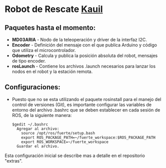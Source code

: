 Robot de Rescate [Kauil](http://www.cem.itesm.mx/cms/kauil/)
==============

Paquetes hasta el momento:
--------------
    
- **MD03ARIA** - Nodo de la teleoperación y driver de la interfaz I2C.
- **Encoder** - Definición del mensaje con el que publica Arduino y código que utiliza el microcontrolador.
- **Odometry** - Calcula y publica la posición absoluta del robot, mensajes de tipo encoder.
- **rosLaunch** - Contiene los archivos .launch necesarios para lanzar los nodos en el robot y la estación remota.

Configuraciones:
--------------

+ Puesto que no se esta utilizando el paquete rosinstall para el manejo del control de versiones (Git), es importante configurar las variables de entorno del archivo .bashrc que se deben establecer en cada sesión de ROS, de la siguiente manera:
	
	<pre><code>$gedit ~/.bashrc
	Agregar al archivo: 
      source /opt/ros/fuerte/setup.bash
      export ROS_PACKAGE_PATH=~/fuerte_workspace:$ROS_PACKAGE_PATH
      export ROS_WORKSPACE=~/fuerte_workspace
    Guardar el archivo.</code></pre>

Esta configuración inicial se describe mas a detalle en el repositorio "extras".

